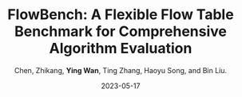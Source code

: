 ---
title: "FlowBench: A Flexible Flow Table Benchmark for Comprehensive Algorithm Evaluation"
collection: publications
category: conferences
permalink: /publication/2023-05-17-FlowBench
level: <strong>(CCF-A)</strong>
author: Chen, Zhikang, <strong>Ying Wan</strong>, Ting Zhang, Haoyu Song, and Bin Liu.
date: 2023-05-17
venue: 'IEEE International Conference on Computer Communications (INFOCOM)'
paperurl: 'http://wany16.github.io/files/FlowBench.pdf'
slidesurl: 'http://wany16.github.io/files/FlowBench-PPT.pdf'
codeurl: 'https://github.com/Flow-Bench/Flow-Bench'
---